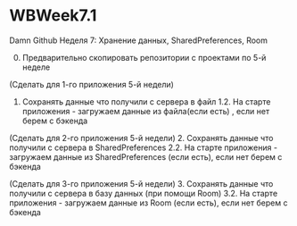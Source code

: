 # WBWeek7.1
Damn Github
Неделя 7: Хранение данных, SharedPreferences, Room

0. Предварительно скопировать репозитории с проектами по 5-й неделе

(Сделать для 1-го приложения 5-й недели)
1. Сохранять данные что получили с сервера в файл
1.2. На старте приложения - загружаем данные из файла(если есть) , если нет берем с бэкенда


(Сделать для 2-го приложения 5-й недели)
2. Сохранять данные что получили с сервера в SharedPreferences
2.2. На старте приложения - загружаем данные из SharedPreferences (если есть), если нет берем с бэкенда

(Сделать для 3-го приложения 5-й недели)
3. Сохранять данные что получили с сервера в базу данных (при помощи Room)
3.2. На старте приложения - загружаем данные из Room (если есть), если нет берем с бэкенда
